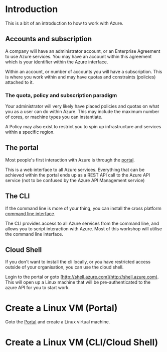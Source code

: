 # Introduction
This is a bit of an introduction to how to work with Azure.  

## Accounts and subscription
A company will have an administrator account, or an Enterprise Agreement to use Azure services.  You may have an account within this agreement which is your identifier within the Azure interface.

Within an account, or number of accounts you will have a subscription.  This is where you work within and may have quotas and constraints (policies) attached to it. 

### The quota, policy and subscription paradigm
Your administrator will very likely have placed policies and quotas on what you as a user can do within Azure.  This may include the maximum number of cores, or machine types you can instantiate.

A Policy may also exist to restrict you to spin up infrastructure and services within a specific region.

## The portal
Most people's first interaction with Azure is through the [portal](http://portal.azure.com).

This is a web interface to all Azure services.  Everything that can be achieved within the portal ends up as a REST API call to the Azure API service (not to be confused by the Azure API Management service)

## The CLI
If the command line is more of your thing, you can install the cross platform [command line interface](https://docs.microsoft.com/en-us/cli/azure/install-azure-cli?view=azure-cli-latest).

The CLI provides access to all Azure services from the command line, and allows you to script interaction with Azure.  Most of this workshop will utilise the command line interface.

## Cloud Shell
If you don't want to install the cli locally, or you have restricted access outside of your organisation, you can use the cloud shell.

Login to the portal or goto [http://shell.azure.com](http://shell.azure.com).  This will open up a Linux machine that will be pre-authenticated to the azure API for you to start work.

# Create a Linux VM (Portal)
Goto the [Portal](http://portal.azure.com) and create a Linux virtual machine.

# Create a Linux VM (CLI/Cloud Shell)

